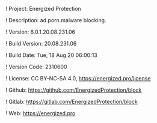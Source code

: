 ! Project: Energized Protection

! Description: ad.porn.malware blocking.

! Version: 6.0.1.20.08.231.06

! Build Version: 20.08.231.06

! Build Date: Tue, 18 Aug 20 06:00:13

! Version Code: 2310600

! License: CC BY-NC-SA 4.0, https://energized.pro/license

! Github: https://github.com/EnergizedProtection/block

! Gitlab: https://gitlab.com/EnergizedProtection/block


! Web: https://energized.pro
